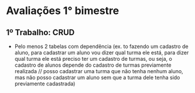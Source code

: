 # Avaliações 1° bimestre

## 1º Trabalho: CRUD

- Pelo menos 2 tabelas com dependência (ex. to fazendo um cadastro de aluno, para cadastrar um aluno vou dizer qual turma ele está, para dizer qual turma ele está preciso ter um cadastro de turmas, ou seja, o cadastro de alunos depende do cadastro de turmas previamente realizada // posso cadastrar uma turma que não tenha nenhum aluno, mas não posso cadastrar um aluno sem que a turma dele tenha sido previamente cadastrada)
